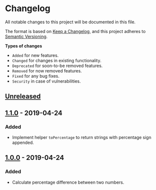 # Changelog

All notable changes to this project will be documented in this file.

The format is based on [Keep a Changelog](https://keepachangelog.com/en/1.0.0/),
and this project adheres to [Semantic Versioning](https://semver.org/spec/v2.0.0.html).

**Types of changes**

- `Added` for new features.
- `Changed` for changes in existing functionality.
- `Deprecated` for soon-to-be removed features.
- `Removed` for now removed features.
- `Fixed` for any bug fixes.
- `Security` in case of vulnerabilities.

## [Unreleased]

## [1.1.0] - 2019-04-24

### Added

- Implement helper `toPercentage` to return strings with percentage sign appended.

## [1.0.0] - 2019-04-24

### Added

- Calculate percentage difference between two numbers.

[unreleased]: https://github.com/rodrigobdz/percentage-diff/compare/v1.1.0...HEAD
[1.1.0]: https://github.com/rodrigobdz/percentage-diff/compare/v1.0.0...v1.1.0
[1.0.0]: https://github.com/rodrigobdz/percentage-diff/compare/839407f777811173c2bbb62af850e3fc6ee07ebf...v1.0.0
